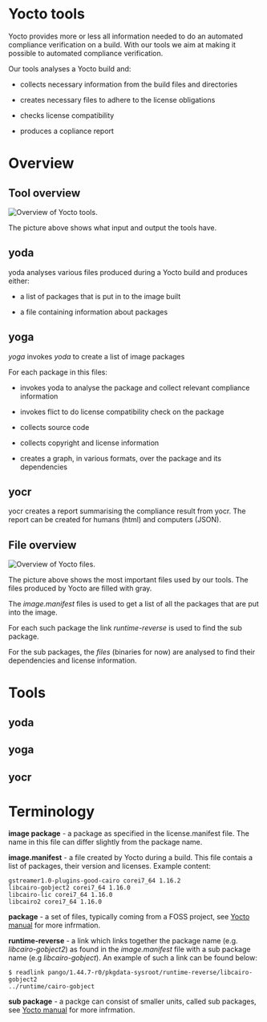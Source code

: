 # Yocto tools

Yocto provides more or less all information needed to do an automated
compliance verification on a build. With our tools we aim at making it
possible to automated compliance verification.

Our tools analyses a Yocto build and:

* collects necessary information from the build files and directories

* creates necessary files to adhere to the license obligations

* checks license compatibility

* produces a copliance report 

# Overview

## Tool overview

![Overview of Yocto tools](yocto-tools.png).

The picture above shows what input and output the tools have.

## yoda

yoda analyses various files produced during a Yocto build and produces either:

* a list of packages that is put in to the image built

* a file containing information about packages 

## yoga

*yoga* invokes *yoda* to create a list of image packages 

For each package in this files:

* invokes yoda to analyse the package and collect relevant compliance information 

* invokes flict to do license compatibility check on the package

* collects source code

* collects copyright and license information

* creates a graph, in various formats, over the package and its dependencies

## yocr

yocr creates a report summarising the compliance result from yocr. The
report can be created for humans (html) and computers (JSON).

## File overview

![Overview of Yocto files](files.png).

The picture above shows the most important files used by our tools. The files produced by Yocto are filled with gray.

The *image.manifest* files is used to get a list of all the packages that are put into the image.

For each such package the link *runtime-reverse* is used to find the sub package.

For the sub packages, the *files* (binaries for now) are analysed to find their dependencies and license information.

# Tools

## yoda

## yoga

## yocr

# Terminology

**image package** - a package as specified in the license.manifest file. The name in this file can differ slightly from the package name. 

**image.manifest** - a file created by Yocto during a build. This file contais a list of packages, their version and licenses. Example content:

```
gstreamer1.0-plugins-good-cairo corei7_64 1.16.2
libcairo-gobject2 corei7_64 1.16.0
libcairo-lic corei7_64 1.16.0
libcairo2 corei7_64 1.16.0
```

**package** - a set of files, typically coming from a FOSS project, see [Yocto manual](https://www.yoctoproject.org/docs/2.5/ref-manual/ref-manual.html#structure-build-tmp-work) for more infrmation.

**runtime-reverse** - a link which links together the package name (e.g. *libcairo-gobject2*) as found in the *image.manifest* file with a sub package name (e.g *libcairo-gobject*). An example of such a link can be found below:

```
$ readlink pango/1.44.7-r0/pkgdata-sysroot/runtime-reverse/libcairo-gobject2
../runtime/cairo-gobject
```

**sub package** - a packge can consist of smaller units, called sub packages, see [Yocto manual](https://www.yoctoproject.org/docs/2.5/ref-manual/ref-manual.html#structure-build-tmp-work) for more infrmation.


